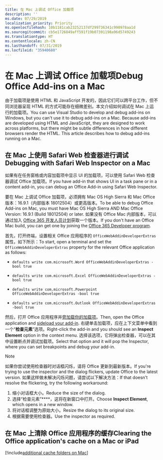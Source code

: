 ```yaml
---
title: 在 Mac 上调试 Office 加载项
description: ''
ms.date: 07/29/2019
localization_priority: Priority
ms.openlocfilehash: 10b1181cab23252137df299736341c990978aa1d
ms.sourcegitcommit: cb5e1726849aff591f19b07391198a96d5749243
ms.translationtype: HT
ms.contentlocale: zh-CN
ms.lasthandoff: 07/31/2019
ms.locfileid: "35940680"
---
```

# <a name="debug-office-add-ins-on-a-mac"></a><span data-ttu-id="cf7c4-102">在 Mac 上调试 Office 加载项</span><span class="sxs-lookup"><span data-stu-id="cf7c4-102">Debug Office Add-ins on a Mac</span></span>

<span data-ttu-id="cf7c4-p101">由于加载项是使用 HTML 和 JavaScript 开发的，因此它们可以跨平台工作，但不同浏览器呈现 HTML 的方式可能存在细微差别。本文介绍如何调试在 Mac 上运行的加载项。</span><span class="sxs-lookup"><span data-stu-id="cf7c4-p101">You can use Visual Studio to develop and debug add-ins on Windows, but you can't use it to debug add-ins on a Mac. Because add-ins are developed using HTML and JavaScript, they are designed to work across platforms, but there might be subtle differences in how different browsers render the HTML. This article describes how to debug add-ins running on a Mac.</span></span>

## <a name="debugging-with-safari-web-inspector-on-a-mac"></a><span data-ttu-id="cf7c4-105">在 Mac 上使用 Safari Web 检查器进行调试</span><span class="sxs-lookup"><span data-stu-id="cf7c4-105">Debugging with Safari Web Inspector on a Mac</span></span>

<span data-ttu-id="cf7c4-106">如果有在任务窗格或内容加载项中显示 UI 的加载项，可以使用 Safari Web 检查器调试 Office 加载项。</span><span class="sxs-lookup"><span data-stu-id="cf7c4-106">If you have add-in that shows UI in a task pane or in a content add-in, you can debug an Office Add-in using Safari Web Inspector.</span></span>

<span data-ttu-id="cf7c4-107">要在 Mac 上调试 Office 加载项，必须拥有 Mac OS High Sierra 和 Mac Office 版本：16.9.1（内部版本 18012504）或更高版本。</span><span class="sxs-lookup"><span data-stu-id="cf7c4-107">To be able to debug Office Add-ins on Mac, you must have Mac OS High Sierra AND Mac Office Version: 16.9.1 (Build 18012504) or later.</span></span> <span data-ttu-id="cf7c4-108">如果没有 Office Mac 内部版本，可以通过加入 [Office 365 开发人员计划](https://aka.ms/o365devprogram)获取一个版本。</span><span class="sxs-lookup"><span data-stu-id="cf7c4-108">If you don't have an Office Mac build, you can get one by joining the [Office 365 Developer program](https://aka.ms/o365devprogram).</span></span>

<span data-ttu-id="cf7c4-109">首先，打开终端，设置相关 Office 应用程序的 `OfficeWebAddinDeveloperExtras` 属性，如下所示：</span><span class="sxs-lookup"><span data-stu-id="cf7c4-109">To start, open a terminal and set the `OfficeWebAddinDeveloperExtras` property for the relevant Office application as follows:</span></span>

- `defaults write com.microsoft.Word OfficeWebAddinDeveloperExtras -bool true`

- `defaults write com.microsoft.Excel OfficeWebAddinDeveloperExtras -bool true`

- `defaults write com.microsoft.Powerpoint OfficeWebAddinDeveloperExtras -bool true`

- `defaults write com.microsoft.Outlook OfficeWebAddinDeveloperExtras -bool true`

<span data-ttu-id="cf7c4-110">然后，打开 Office 应用程序并[旁加载你的加载项](sideload-an-office-add-in-on-ipad-and-mac.md)。</span><span class="sxs-lookup"><span data-stu-id="cf7c4-110">Then, open the Office application and [sideload your add-in](sideload-an-office-add-in-on-ipad-and-mac.md).</span></span> <span data-ttu-id="cf7c4-111">右键单击加载项，应在上下文菜单中看到一个“**检查元素**”选项。</span><span class="sxs-lookup"><span data-stu-id="cf7c4-111">Right-click the add-in and you should see an **Inspect Element** option in the context menu.</span></span> <span data-ttu-id="cf7c4-112">选择该选项，它将弹出检查器，可以在其中设置断点并调试加载项。</span><span class="sxs-lookup"><span data-stu-id="cf7c4-112">Select that option and it will pop the Inspector, where you can set breakpoints and debug your add-in.</span></span>

> [!NOTE]
> <span data-ttu-id="cf7c4-113">如果你尝试使用检查器时对话框闪烁，请将 Office 更新到最新版本。</span><span class="sxs-lookup"><span data-stu-id="cf7c4-113">If you're trying to use the inspector and the dialog flickers, update Office to the latest version.</span></span> <span data-ttu-id="cf7c4-114">如果这样做未解决闪烁问题，请尝试以下解决方法：</span><span class="sxs-lookup"><span data-stu-id="cf7c4-114">If that doesn't resolve the flickering, try the following workaround:</span></span>
> 1. <span data-ttu-id="cf7c4-115">缩小对话框大小。</span><span class="sxs-lookup"><span data-stu-id="cf7c4-115">Reduce the size of the dialog.</span></span>
> 2. <span data-ttu-id="cf7c4-116">选择“检查元素”\*\*\*\*，这将在新窗口中打开。</span><span class="sxs-lookup"><span data-stu-id="cf7c4-116">Choose **Inspect Element**, which opens in a new window.</span></span>
> 3. <span data-ttu-id="cf7c4-117">将对话框调整为原始大小。</span><span class="sxs-lookup"><span data-stu-id="cf7c4-117">Resize the dialog to its original size.</span></span>
> 4. <span data-ttu-id="cf7c4-118">根据需要使用检查器。</span><span class="sxs-lookup"><span data-stu-id="cf7c4-118">Use the inspector as required.</span></span>

## <a name="clearing-the-office-applications-cache-on-a-mac"></a><span data-ttu-id="cf7c4-119">在 Mac 上清除 Office 应用程序的缓存</span><span class="sxs-lookup"><span data-stu-id="cf7c4-119">Clearing the Office application's cache on a Mac or iPad</span></span>

[!include[additional cache folders on Mac](../includes/mac-cache-folders.md)]
